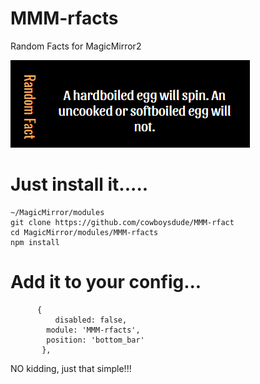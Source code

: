 # MMM-rfacts
Random Facts for MagicMirror2

![](Capture.png) 


# Just install it.....

    ~/MagicMirror/modules
    git clone https://github.com/cowboysdude/MMM-rfact
    cd MagicMirror/modules/MMM-rfacts
    npm install
    
#  Add it to your config...

          {
	      	  disabled: false,
            module: 'MMM-rfacts',
            position: 'bottom_bar'
           },
           
  NO kidding, just that simple!!!

 
